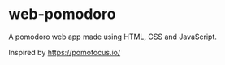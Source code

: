# web-pomodoro
A pomodoro web app made using HTML, CSS and JavaScript.

Inspired by https://pomofocus.io/
